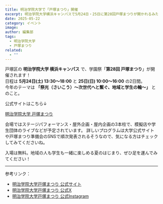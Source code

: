 ```yaml
---
title: 明治学院大学で「戸塚まつり」開催
excerpt: 明治学院大学横浜キャンパスで5月24日・25日に第28回戸塚まつりが開かれるみたい
date: 2025-05-22
category: イベント
image:
author: 編集部
tags:
  - 明治学院大学
  - 戸塚まつり
related:
  - ""
---
```


戸塚区の **明治学院大学 横浜キャンパス** で、学園祭「**第28回 戸塚まつり**」が開催されます！  
日程は **5月24日(土) 13:30〜18:00** と **25日(日) 10:00〜16:00** の2日間。  
今年のテーマは **「祭光（さいこう）〜次世代へと繋ぐ、地域と学生の輪〜」** とのこと。

公式サイトはこちら↓


[明治学院大学 戸塚まつり](https://www.meijigakuin.ac.jp/news/archive/2025/rC2HdH8G.html)

会場ではステージパフォーマンス・屋外企画・屋内企画の3本柱で、模擬店や学生団体のライブなどが予定されています。
詳しいプログラムは大学公式サイトや戸塚まつり準備会のSNSで順次発表されるそうなので、気になる方はチェックしてみてくださいね。

入場は無料。地域の人も学生も一緒に楽しめる夏のはじまり、ぜひ足を運んでみてください！

---

参考リンク：
- [明治学院大学戸塚まつり 公式サイト](https://www.meijigakuin.ac.jp/news/archive/2025/rC2HdH8G.html)
- [明治学院大学戸塚まつり 公式X](https://x.com/TotukaMaturi)
- [明治学院大学戸塚まつり 公式Instagram](https://www.instagram.com/totukamaturi/)
